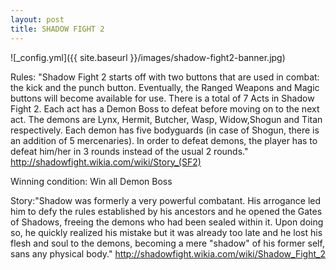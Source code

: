 ```yaml
---
layout: post
title: SHADOW FIGHT 2
---
```


![_config.yml]({{ site.baseurl }}/images/shadow-fight2-banner.jpg)

Rules: "Shadow Fight 2 starts off with two buttons that are used in combat: the kick and the punch button. Eventually, the Ranged Weapons and Magic buttons will become available for use.
There is a total of 7 Acts in Shadow Fight 2. Each act has a Demon Boss to defeat before moving on to the next act. The demons are Lynx, Hermit, Butcher, Wasp, Widow,Shogun and Titan respectively. Each demon has five bodyguards (in case of Shogun, there is an addition of 5 mercenaries). In order to defeat demons, the player has to defeat him/her in 3 rounds instead of the usual 2 rounds." http://shadowfight.wikia.com/wiki/Story_(SF2)

Winning condition:
Win all Demon Boss

Story:"Shadow was formerly a very powerful combatant.  His arrogance led him to defy the rules established by his ancestors and he opened the Gates of Shadows, freeing the demons who had been sealed within it. Upon doing so, he quickly realized his mistake but it was already too late and he lost his flesh and soul to the demons, becoming a mere "shadow" of his former self, sans any physical body."
http://shadowfight.wikia.com/wiki/Shadow_Fight_2


